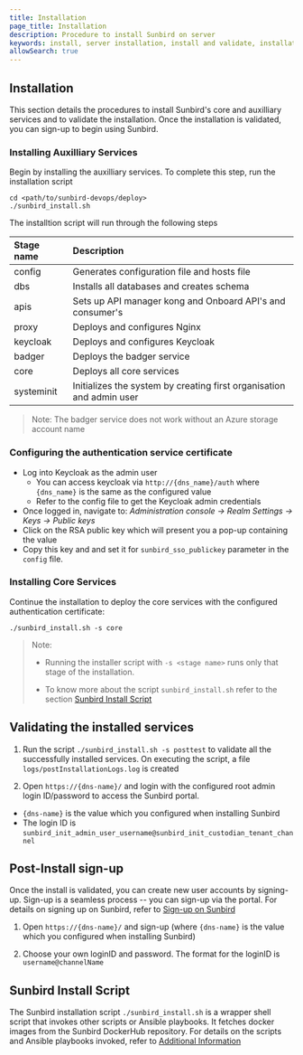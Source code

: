 ```yaml
---
title: Installation
page_title: Installation
description: Procedure to install Sunbird on server
keywords: install, server installation, install and validate, installation scripts, scripts, 
allowSearch: true
---
```


## Installation

This section details the procedures to install Sunbird's core and auxilliary services and to validate the installation. Once the installation is validated, you can sign-up to begin using Sunbird.


### Installing Auxilliary Services

Begin by installing the auxilliary services. To complete this step, run the installation script 

    cd <path/to/sunbird-devops/deploy>
    ./sunbird_install.sh

The installtion script will run through the following steps

|Stage name|Description| 
|:-------|:--------|
|config |Generates configuration file and hosts file |
|dbs|Installs all databases and creates schema  |
|apis|Sets up API manager kong and Onboard API's and consumer's  |
|proxy|Deploys and configures Nginx|
|keycloak| Deploys and configures Keycloak |
|badger|Deploys the badger service|
|core|Deploys all core services|
|systeminit|Initializes the system by creating first organisation and admin user|

> Note: The badger service does not work without an Azure storage account name 


### Configuring the authentication service certificate

* Log into Keycloak as the admin user
  * You can access keycloak via `http://{dns_name}/auth` where `{dns_name}` is the same as the configured value
  * Refer to the config file to get the Keycloak admin credentials
* Once logged in, navigate to: *Administration console -> Realm Settings -> Keys -> Public keys*
* Click on the RSA public key which will present you a pop-up containing the value
* Copy this key and and set it for `sunbird_sso_publickey` parameter in the `config` file.


### Installing Core Services

Continue the installation to deploy the core services with the configured authentication certificate:

    ./sunbird_install.sh -s core
     
> Note:
>   * Running the installer script with `-s <stage name>` runs only that stage of the installation.
> 
>   * To know more about the script `sunbird_install.sh` refer to the section [Sunbird Install Script](developer-docs/installation/server_installation/#sunbird-install-script")


## Validating the installed services

1. Run the script `./sunbird_install.sh -s posttest` to validate all the successfully installed services. On executing the script, a file `logs/postInstallationLogs.log` is created

1. Open `https://{dns-name}/` and login with the configured root admin login ID/password to access the Sunbird portal. 
  * `{dns-name}` is the value which you configured when installing Sunbird
  * The login ID is `sunbird_init_admin_user_username@sunbird_init_custodian_tenant_channel`


## Post-Install sign-up

Once the install is validated, you can create new user accounts by signing-up. Sign-up is a seamless process -- you can sign-up via the portal. For details on signing up on Sunbird, refer to <a href="http://www.sunbird.org/features-documentation/signup/" target="_blank">Sign-up on Sunbird</a>

1. Open `https://{dns-name}/` and sign-up (where `{dns-name}` is the value which you configured when installing Sunbird)

1. Choose your own loginID and password. The format for the loginID is `username@channelName`


## Sunbird Install Script 

The Sunbird installation script `./sunbird_install.sh` is a wrapper shell script that invokes other scripts or Ansible playbooks. It fetches docker images from the Sunbird DockerHub repository. For details on the scripts and Ansible playbooks invoked, refer to [Additional Information](developer-docs/installation/server_installation/additional_info.md)
